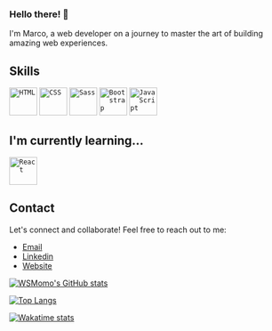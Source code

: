 <!--
**WSMomo/WSMomo** is a ✨ _special_ ✨ repository because its `README.md` (this file) appears on your GitHub profile.

Here are some ideas to get you started:

- 🔭 I’m currently working on ...
- 🌱 I’m currently learning ...
- 👯 I’m looking to collaborate on ...
- 🤔 I’m looking for help with ...
- 💬 Ask me about ...
- 📫 How to reach me: ...
- 😄 Pronouns: ...
- ⚡ Fun fact: ...
-->
### Hello there! 👋 
I'm Marco, a web developer on a journey to master the art of building amazing web experiences. 

## Skills 
<div>
	<code><img height="50" src="https://user-images.githubusercontent.com/25181517/192158954-f88b5814-d510-4564-b285-dff7d6400dad.png" alt="HTML" title="HTML"/></code>
	<code><img height="50" src="https://user-images.githubusercontent.com/25181517/183898674-75a4a1b1-f960-4ea9-abcb-637170a00a75.png" alt="CSS" title="CSS"/></code>
	<code><img height="50" src="https://user-images.githubusercontent.com/25181517/192158956-48192682-23d5-4bfc-9dfb-6511ade346bc.png" alt="Sass" title="Sass"/></code>
	<code><img height="50" src="https://user-images.githubusercontent.com/25181517/183898054-b3d693d4-dafb-4808-a509-bab54cf5de34.png" alt="Bootstrap" title="Bootstrap"/></code>
	<code><img height="50" src="https://user-images.githubusercontent.com/25181517/117447155-6a868a00-af3d-11eb-9cfe-245df15c9f3f.png" alt="JavaScript" title="JavaScript"/></code>
</div>

## I'm currently learning...
<div>
	<code><img height="50" src="https://user-images.githubusercontent.com/25181517/183897015-94a058a6-b86e-4e42-a37f-bf92061753e5.png" alt="React" title="React"/></code>
</div>

## Contact
Let's connect and collaborate! Feel free to reach out to me:

- [Email](mailto:momomarcoj@gmail.com)
- [Linkedin](https://www.linkedin.com/in/marco-momo-61b08a159/?original_referer=https%3A%2F%2Fwsmomo.github.io%2F)
- [Website](https://wsmomo.github.io/Portfolio-Marco-Momo/)

[![WSMomo's GitHub stats](https://github-readme-stats.vercel.app/api?username=wsmomo&theme=github_dark&hide=prs,issues,contribs&show_icons=true)](https://github.com/wsmomo)

[![Top Langs](https://github-readme-stats.vercel.app/api/top-langs/?username=wsmomo&layout=donut&theme=github_dark)](https://github.com/wsmomo/github-readme-stats)

[![Wakatime stats](https://github-readme-stats.vercel.app/api/wakatime?username=wsmomo&theme=github_dark)](https://github.com/wsmomo/github-readme-stats)


